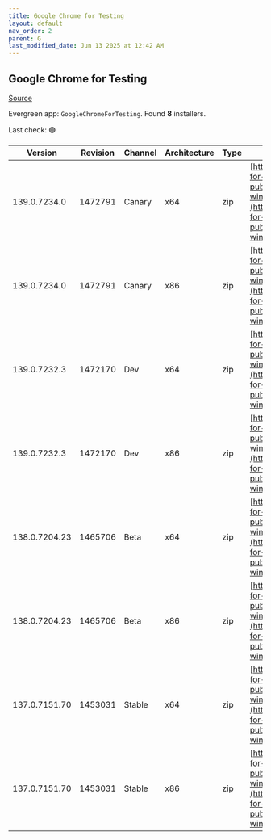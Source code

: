 ```yaml
---
title: Google Chrome for Testing
layout: default
nav_order: 2
parent: G
last_modified_date: Jun 13 2025 at 12:42 AM
---
```


## Google Chrome for Testing

[Source](https://googlechromelabs.github.io/chrome-for-testing/)

Evergreen app: `GoogleChromeForTesting`. Found **8** installers.

Last check: 🟢

| Version       | Revision | Channel | Architecture | Type | URI                                                                                                                                                                                            |
| ------------- | -------- | ------- | ------------ | ---- | ---------------------------------------------------------------------------------------------------------------------------------------------------------------------------------------------- |
| 139.0.7234.0  | 1472791  | Canary  | x64          | zip  | [https://storage.googleapis.com/chrome-for-testing-public/139.0.7234.0/win64/chrome-win64.zip](https://storage.googleapis.com/chrome-for-testing-public/139.0.7234.0/win64/chrome-win64.zip)   |
| 139.0.7234.0  | 1472791  | Canary  | x86          | zip  | [https://storage.googleapis.com/chrome-for-testing-public/139.0.7234.0/win32/chrome-win32.zip](https://storage.googleapis.com/chrome-for-testing-public/139.0.7234.0/win32/chrome-win32.zip)   |
| 139.0.7232.3  | 1472170  | Dev     | x64          | zip  | [https://storage.googleapis.com/chrome-for-testing-public/139.0.7232.3/win64/chrome-win64.zip](https://storage.googleapis.com/chrome-for-testing-public/139.0.7232.3/win64/chrome-win64.zip)   |
| 139.0.7232.3  | 1472170  | Dev     | x86          | zip  | [https://storage.googleapis.com/chrome-for-testing-public/139.0.7232.3/win32/chrome-win32.zip](https://storage.googleapis.com/chrome-for-testing-public/139.0.7232.3/win32/chrome-win32.zip)   |
| 138.0.7204.23 | 1465706  | Beta    | x64          | zip  | [https://storage.googleapis.com/chrome-for-testing-public/138.0.7204.23/win64/chrome-win64.zip](https://storage.googleapis.com/chrome-for-testing-public/138.0.7204.23/win64/chrome-win64.zip) |
| 138.0.7204.23 | 1465706  | Beta    | x86          | zip  | [https://storage.googleapis.com/chrome-for-testing-public/138.0.7204.23/win32/chrome-win32.zip](https://storage.googleapis.com/chrome-for-testing-public/138.0.7204.23/win32/chrome-win32.zip) |
| 137.0.7151.70 | 1453031  | Stable  | x64          | zip  | [https://storage.googleapis.com/chrome-for-testing-public/137.0.7151.70/win64/chrome-win64.zip](https://storage.googleapis.com/chrome-for-testing-public/137.0.7151.70/win64/chrome-win64.zip) |
| 137.0.7151.70 | 1453031  | Stable  | x86          | zip  | [https://storage.googleapis.com/chrome-for-testing-public/137.0.7151.70/win32/chrome-win32.zip](https://storage.googleapis.com/chrome-for-testing-public/137.0.7151.70/win32/chrome-win32.zip) |
